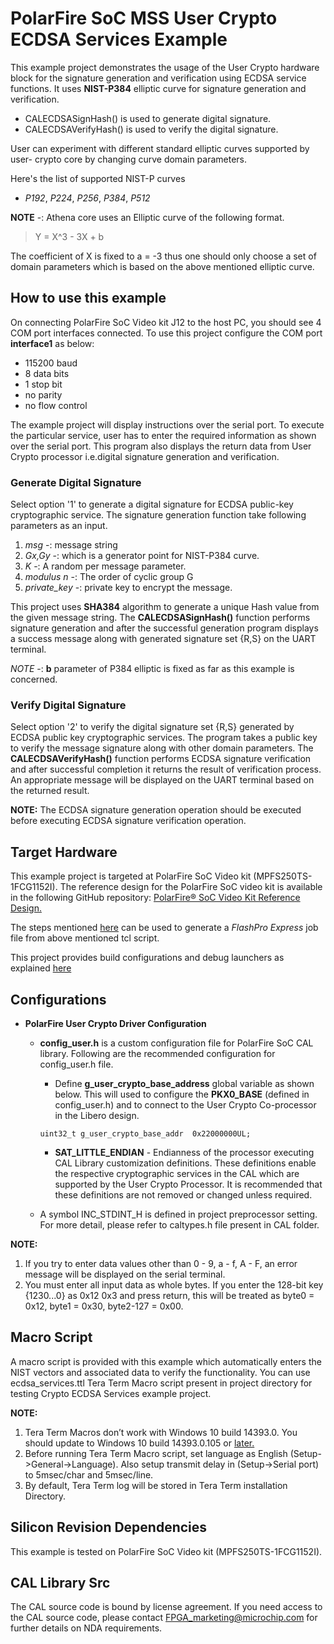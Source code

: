 # PolarFire SoC MSS User Crypto ECDSA Services Example

This example project demonstrates the usage of the User Crypto hardware block for 
the signature generation and verification using ECDSA service functions. It uses
**NIST-P384** elliptic curve for signature generation and verification. 

 - CALECDSASignHash() is used to generate digital signature.
 - CALECDSAVerifyHash() is used to verify the digital signature.

User can experiment with different standard elliptic curves supported by user-
crypto core by changing curve domain parameters.

Here's the list of supported NIST-P curves 
- *P192*, *P224*, *P256*, *P384*, *P512*

**NOTE** -: Athena core uses an Elliptic curve of the following format. 

> Y = X^3 - 3X + b  

The coefficient of X is fixed to a = -3 thus one should only choose a set of
domain parameters which is based on the above mentioned elliptic curve.
    
## How to use this example

On connecting PolarFire SoC Video kit J12 to the host PC, you should see 4 COM
port interfaces connected. To use this project configure the COM port
**interface1** as below:
 - 115200 baud
 - 8 data bits
 - 1 stop bit
 - no parity
 - no flow control

The example project will display instructions over the serial port. To execute
the particular service, user has to enter the required information as shown over
the serial port. This program also displays the return data from User Crypto
processor i.e.digital signature generation and verification.

### Generate Digital Signature

Select option '1' to generate a digital signature for ECDSA public-key
cryptographic service. The signature generation function take following
parameters as an input. 
1. *msg* -: message string 
2. *Gx,Gy* -: which is a generator point for NIST-P384 curve. 
3. *K* -: A random per message parameter. 
4. *modulus n* -: The order of cyclic group G 
5. *private_key* -: private key to encrypt the message.

This project uses **SHA384** algorithm to generate a unique Hash value from the 
given message string. The **CALECDSASignHash()** function performs signature
generation and after the successful generation program displays a success
message along with generated signature set {R,S} on the UART terminal. 

*NOTE* -: **b** parameter of P384 elliptic is fixed as far as this example is concerned. 

### Verify Digital Signature

Select option '2' to verify the digital signature set {R,S} generated by ECDSA
public key cryptographic services. The program takes a public key to verify the
message signature along with other domain parameters. The **CALECDSAVerifyHash()**
function performs ECDSA signature verification and after successful completion
it returns the result of verification process. An appropriate message will be
displayed on the UART terminal based on the returned result. 

**NOTE:** 
The ECDSA signature generation operation should be executed before executing ECDSA
signature verification operation.

## Target Hardware

This example project is targeted at PolarFire SoC Video kit (MPFS250TS-1FCG1152I).
The reference design for the PolarFire SoC video kit is available in the
following GitHub repository: [PolarFire® SoC Video Kit Reference Design.](https://github.com/polarfire-soc/polarfire-soc-video-kit-reference-design)

The steps mentioned [here](https://github.com/polarfire-soc/polarfire-soc-video-kit-reference-design)
can be used to generate a *FlashPro Express* job file from above mentioned tcl
script.

This project provides build configurations and debug launchers as explained [here](https://mi-v-ecosystem.github.io/redirects/repo-polarfire-soc-bare-metal-examples)

## Configurations

- **PolarFire User Crypto Driver Configuration**
   - **config_user.h** is a custom configuration file for PolarFire SoC CAL
     library. Following are the recommended configuration for config_user.h file.
      
      - Define **g_user_crypto_base_address** global variable as shown below.
        This will used to configure the **PKX0_BASE** (defined in config_user.h)
        and to connect to the User Crypto Co-processor in the Libero design.

     `uint32_t g_user_crypto_base_addr  0x22000000UL;`

      - **SAT_LITTLE_ENDIAN** - Endianness of the processor executing CAL
        Library customization definitions. These definitions enable the
        respective cryptographic services in the CAL which are supported by the
        User Crypto Processor. It is recommended that these definitions are not
        removed or changed unless required. 

   - A symbol INC_STDINT_H is defined in project preprocessor setting. For more
     detail, please refer to caltypes.h file present in CAL folder.

**NOTE:**
   1. If you try to enter data values other than 0 - 9, a - f, A - F, an error 
      message will be displayed on the serial terminal.
   2. You must enter all input data as whole bytes. If you enter the 128-bit
      key {1230...0} as 0x12 0x3 and press return, this will be treated as
      byte0 = 0x12, byte1 = 0x30, byte2-127 = 0x00.

## Macro Script

A macro script is provided with this example which automatically enters the NIST
vectors and associated data to verify the functionality. You can use
ecdsa_services.ttl Tera Term Macro script present in project directory for testing
Crypto ECDSA Services example project.

**NOTE:**
1. Tera Term Macros don’t work with Windows 10 build 14393.0. You should update
   to Windows 10 build 14393.0.105 or [later.](https://osdn.net/ticket/browse.php?group_id=1412&tid=36526) 
2. Before running Tera Term Macro script, set language as English 
   (Setup->General->Language). Also setup transmit delay in (Setup->Serial port)
   to 5msec/char and 5msec/line.
3. By default, Tera Term log will be stored in Tera Term installation Directory.

## Silicon Revision Dependencies

This example is tested on PolarFire SoC Video kit (MPFS250TS-1FCG1152I).

## CAL Library Src

The CAL source code is bound by license agreement. If you need access to the CAL
source code, please contact FPGA_marketing@microchip.com for further details on
NDA requirements.